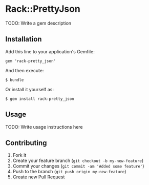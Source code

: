 # Rack::PrettyJson

TODO: Write a gem description

## Installation

Add this line to your application's Gemfile:

    gem 'rack-pretty_json'

And then execute:

    $ bundle

Or install it yourself as:

    $ gem install rack-pretty_json

## Usage

TODO: Write usage instructions here

## Contributing

1. Fork it
2. Create your feature branch (`git checkout -b my-new-feature`)
3. Commit your changes (`git commit -am 'Added some feature'`)
4. Push to the branch (`git push origin my-new-feature`)
5. Create new Pull Request
